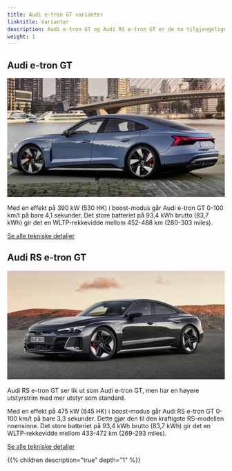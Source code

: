 ```yaml
---
title: Audi e-tron GT varianter
linktitle: Varianter
description: Audi e-tron GT og Audi RS e-tron GT er de to tilgjengelige variantene.
weight: 1
---
```


## Audi e-tron GT

![Audi e-tron GT](e-tron-gt.jpg "Audi e-tron GT")

Med en effekt på 390 kW (530 HK) i boost-modus går Audi e-tron GT 0-100 km/t på bare 4,1 sekunder. Det store batteriet på 93,4 kWh brutto (83,7 kWh) gir det en WLTP-rekkevidde mellom 452-488 km (280-303 miles).

[Se alle tekniske detaljer](/models/e-tron-gt/specifications/#audi-e-tron-gt)

## Audi RS e-tron GT

![Audi RS e-tron GT](rs-e-tron-gt.jpg "Audi RS e-tron GT")

Audi RS e-tron GT ser lik ut som Audi e-tron GT, men har en høyere utstyrstrim med mer utstyr som standard.

Med en effekt på 475 kW (645 HK) i boost-modus går Audi RS e-tron GT 0-100 km/t på bare 3,3 sekunder. Dette gjør den til den kraftigste RS-modellen noensinne. Det store batteriet på 93,4 kWh brutto (83,7 kWh) gir det en WLTP-rekkevidde mellom 433-472 km (269-293 miles).

[Se alle tekniske detaljer](/models/e-tron-gt/specifications/#audi-rs-e-tron-gt)

{{% children description="true" depth="1" %}}
